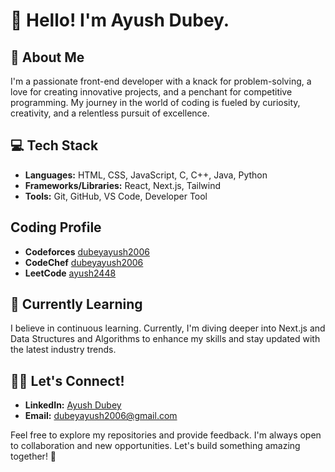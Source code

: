 # 👋 Hello! I'm Ayush Dubey.

## 🚀 About Me
I'm a passionate front-end developer with a knack for problem-solving, a love for creating innovative projects, and a penchant for competitive programming. My journey in the world of coding is fueled by curiosity, creativity, and a relentless pursuit of excellence.

## 💻 Tech Stack
- **Languages:** HTML, CSS, JavaScript, C, C++, Java, Python
- **Frameworks/Libraries:** React, Next.js, Tailwind
- **Tools:** Git, GitHub, VS Code, Developer Tool

## Coding Profile
- **Codeforces** [dubeyayush2006](https://codeforces.com/profile/dubeyayush2006)
- **CodeChef** [dubeyayush2006](https://www.codechef.com/users/dubeyayush2006)
- **LeetCode** [ayush2448](https://leetcode.com/u/ayush2448/)
  

## 🌱 Currently Learning
I believe in continuous learning. Currently, I'm diving deeper into Next.js and Data Structures and Algorithms to enhance my skills and stay updated with the latest industry trends.

## 👨‍💻 Let's Connect!
- **LinkedIn:** [Ayush Dubey](https://www.linkedin.com/in/ayush-dubey-84a096255/)
- **Email:** dubeyayush2006@gmail.com

Feel free to explore my repositories and provide feedback. I'm always open to collaboration and new opportunities. Let's build something amazing together! 🚀
